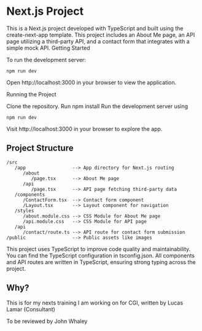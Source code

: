 # Next.js Project

This is a Next.js project developed with TypeScript and built using the create-next-app template. This project includes an About Me page, an API page utilizing a third-party API, and a contact form that integrates with a simple mock API.
Getting Started

To run the development server:

```
npm run dev
```

Open http://localhost:3000 in your browser to view the application.



Running the Project

Clone the repository.
Run npm install
Run the development server using
```
npm run dev
``` 
Visit http://localhost:3000 in your browser to explore the app.

## Project Structure
```
/src
   /app                 --> App directory for Next.js routing
      /about
         /page.tsx      --> About Me page
      /api
         /page.tsx      --> API page fetching third-party data
   /components
      /ContactForm.tsx  --> Contact form component
      /Layout.tsx       --> Layout component for navigation
   /styles
      /about.module.css --> CSS Module for About Me page
      /api.module.css   --> CSS Module for API page
   /api
      /contact/route.ts --> API route for contact form submission
/public                 --> Public assets like images
```

This project uses TypeScript to improve code quality and maintainability. You can find the TypeScript configuration in tsconfig.json. All components and API routes are written in TypeScript, ensuring strong typing across the project.

## Why?
This is for my nexts training I am working on for CGI, written by Lucas Lamar (Consultant)

To be reviewed by John Whaley
